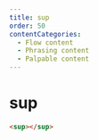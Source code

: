 ```yaml
---
title: sup
order: 50
contentCategories:
  - Flow content
  - Phrasing content
  - Palpable content
---
```

# sup

```html
<sup></sup>
```
